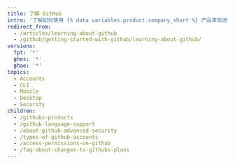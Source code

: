 ```yaml
---
title: 了解 GitHub
intro: '了解如何使用 {% data variables.product.company_short %} 产品来改进您的软件管理流程并与其他人合作。'
redirect_from:
  - /articles/learning-about-github
  - /github/getting-started-with-github/learning-about-github/
versions:
  fpt: '*'
  ghes: '*'
  ghae: '*'
topics:
  - Accounts
  - CLI
  - Mobile
  - Desktop
  - Security
children:
  - /githubs-products
  - /github-language-support
  - /about-github-advanced-security
  - /types-of-github-accounts
  - /access-permissions-on-github
  - /faq-about-changes-to-githubs-plans
---
```


